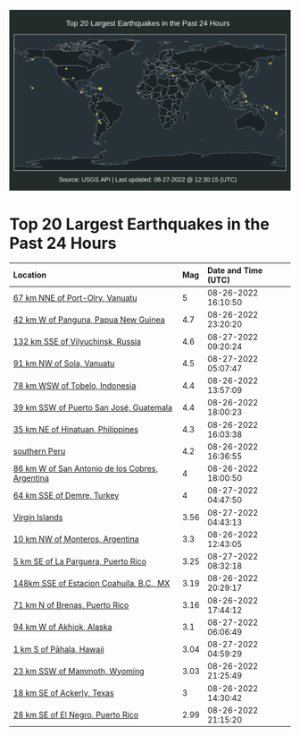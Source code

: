 ![Map](./map.png)

# Top 20 Largest Earthquakes in the Past 24 Hours

| Location | Mag | Date and Time (UTC) |
|:---|:---|:---|
| [67 km NNE of Port-Olry, Vanuatu](https://earthquake.usgs.gov/earthquakes/eventpage/us7000i2qa) | 5 | 08-26-2022 16:10:50 |
| [42 km W of Panguna, Papua New Guinea](https://earthquake.usgs.gov/earthquakes/eventpage/us7000i2tv) | 4.7 | 08-26-2022 23:20:20 |
| [132 km SSE of Vilyuchinsk, Russia](https://earthquake.usgs.gov/earthquakes/eventpage/us7000i2w4) | 4.6 | 08-27-2022 09:20:24 |
| [91 km NW of Sola, Vanuatu](https://earthquake.usgs.gov/earthquakes/eventpage/us7000i2vd) | 4.5 | 08-27-2022 05:07:47 |
| [78 km WSW of Tobelo, Indonesia](https://earthquake.usgs.gov/earthquakes/eventpage/us7000i2m2) | 4.4 | 08-26-2022 13:57:09 |
| [39 km SSW of Puerto San José, Guatemala](https://earthquake.usgs.gov/earthquakes/eventpage/us7000i2r9) | 4.4 | 08-26-2022 18:00:23 |
| [35 km NE of Hinatuan, Philippines](https://earthquake.usgs.gov/earthquakes/eventpage/us7000i2q9) | 4.3 | 08-26-2022 16:03:38 |
| [southern Peru](https://earthquake.usgs.gov/earthquakes/eventpage/us7000i2qt) | 4.2 | 08-26-2022 16:36:55 |
| [86 km W of San Antonio de los Cobres, Argentina](https://earthquake.usgs.gov/earthquakes/eventpage/us7000i2r8) | 4 | 08-26-2022 18:00:50 |
| [64 km SSE of Demre, Turkey](https://earthquake.usgs.gov/earthquakes/eventpage/us7000i2vb) | 4 | 08-27-2022 04:47:50 |
| [Virgin Islands](https://earthquake.usgs.gov/earthquakes/eventpage/pr2022239000) | 3.56 | 08-27-2022 04:43:13 |
| [10 km NW of Monteros, Argentina](https://earthquake.usgs.gov/earthquakes/eventpage/us7000i2kg) | 3.3 | 08-26-2022 12:43:05 |
| [5 km SE of La Parguera, Puerto Rico](https://earthquake.usgs.gov/earthquakes/eventpage/pr2022239001) | 3.25 | 08-27-2022 08:32:18 |
| [148km SSE of Estacion Coahuila, B.C., MX](https://earthquake.usgs.gov/earthquakes/eventpage/ci40332296) | 3.19 | 08-26-2022 20:29:17 |
| [71 km N of Brenas, Puerto Rico](https://earthquake.usgs.gov/earthquakes/eventpage/pr71368083) | 3.16 | 08-26-2022 17:44:12 |
| [94 km W of Akhiok, Alaska](https://earthquake.usgs.gov/earthquakes/eventpage/ak022azd1xre) | 3.1 | 08-27-2022 06:06:49 |
| [1 km S of Pāhala, Hawaii](https://earthquake.usgs.gov/earthquakes/eventpage/hv73122857) | 3.04 | 08-27-2022 04:59:29 |
| [23 km SSW of Mammoth, Wyoming](https://earthquake.usgs.gov/earthquakes/eventpage/uu60511732) | 3.03 | 08-26-2022 21:25:49 |
| [18 km SE of Ackerly, Texas](https://earthquake.usgs.gov/earthquakes/eventpage/tx2022qscz) | 3 | 08-26-2022 14:30:42 |
| [28 km SE of El Negro, Puerto Rico](https://earthquake.usgs.gov/earthquakes/eventpage/pr71368128) | 2.99 | 08-26-2022 21:15:20 |
